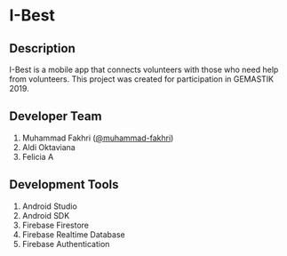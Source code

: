 # I-Best

## Description
I-Best is a mobile app that connects volunteers with those who need help from volunteers. This project was created for participation in GEMASTIK 2019.

## Developer Team
1. Muhammad Fakhri ([@muhammad-fakhri](https://github.com/muhammad-fakhri))
2. Aldi Oktaviana
3. Felicia A

## Development Tools
1. Android Studio
2. Android SDK
3. Firebase Firestore
4. Firebase Realtime Database
5. Firebase Authentication
